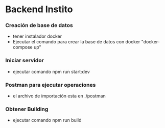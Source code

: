 # Backend Instito

### Creación de base de datos
- tener instalador docker
- Ejecutar el comando para crear la base de datos con docker "docker-compose up"

### Iniciar servidor
- ejecutar comando npm run start:dev

### Postman para ejecutar operaciones
- el archivo de importación esta en ./postman

### Obtener Building
- ejecutar comando npm run build
